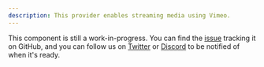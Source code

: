 ```yaml
---
description: This provider enables streaming media using Vimeo.
---
```


This component is still a work-in-progress. You can find the [issue](https://github.com/vidstack/player/issues/14)
tracking it on GitHub, and you can follow us on [Twitter](https://twitter.com/vidstackjs?lang=en)
or [Discord](https://discord.com/invite/7RGU7wvsu9) to be notified of when it's ready.
